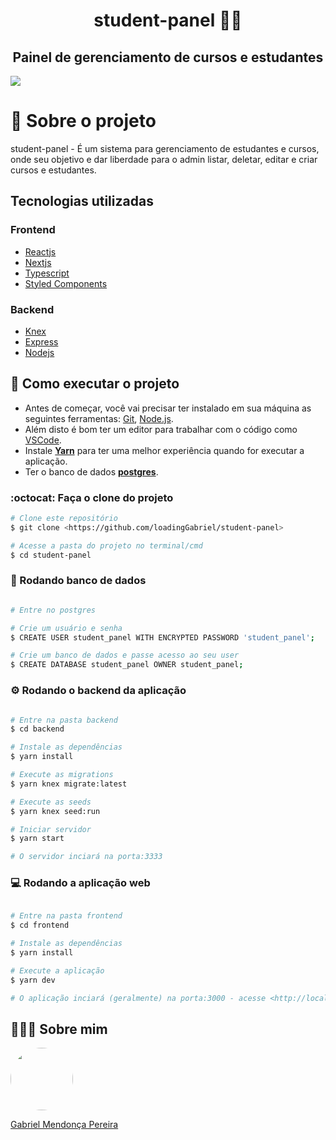 <h1 align="center">student-panel 👨‍🎓</h1>
<h2 align="center">Painel de gerenciamento de cursos e estudantes</h2>

<img src="https://user-images.githubusercontent.com/49095200/134911666-eb53302e-7ccb-4ef6-aef4-1f991389dce9.png" />

# 💬 Sobre o projeto
student-panel - É um sistema para gerenciamento de estudantes e cursos, onde seu objetivo e dar liberdade para o admin listar, deletar, editar e criar cursos e estudantes. 

## Tecnologias utilizadas
### Frontend
* [Reactjs](https://pt-br.reactjs.org)
* [Nextjs](https://nextjs.org)
* [Typescript](https://www.typescriptlang.org/)
* [Styled Components](https://styled-components.com/)
### Backend
* [Knex](https://knexjs.org)
* [Express](https://expressjs.com/pt-br/)
* [Nodejs](https://nodejs.org/en/)

## 🚀 Como executar o projeto

- Antes de começar, você vai precisar ter instalado em sua máquina as seguintes ferramentas: [Git](https://git-scm.com), [Node.js](https://nodejs.org/en/). 
- Além disto é bom ter um editor para trabalhar com o código como [VSCode](https://code.visualstudio.com/).
- Instale **[Yarn](https://yarnpkg.com/)** para ter uma melhor experiência quando for executar a aplicação.
- Ter o banco de dados **[postgres](https://www.postgresql.org)**.

### :octocat: Faça o clone do projeto

```bash
# Clone este repositório
$ git clone <https://github.com/loadingGabriel/student-panel>

# Acesse a pasta do projeto no terminal/cmd
$ cd student-panel

```

### 🎲 Rodando banco de dados

```bash

# Entre no postgres

# Crie um usuário e senha
$ CREATE USER student_panel WITH ENCRYPTED PASSWORD 'student_panel';

# Crie um banco de dados e passe acesso ao seu user
$ CREATE DATABASE student_panel OWNER student_panel;

```

### ⚙ Rodando o backend da aplicação

```bash

# Entre na pasta backend
$ cd backend

# Instale as dependências
$ yarn install

# Execute as migrations
$ yarn knex migrate:latest 

# Execute as seeds
$ yarn knex seed:run

# Iniciar servidor 
$ yarn start

# O servidor inciará na porta:3333
```

### 💻 Rodando a aplicação web

```bash

# Entre na pasta frontend
$ cd frontend

# Instale as dependências
$ yarn install

# Execute a aplicação 
$ yarn dev

# O aplicação inciará (geralmente) na porta:3000 - acesse <http://localhost:3000>
```

## 👨🏻‍🚀 Sobre mim
<a href="https://www.linkedin.com/in/gabriel-mendonca-pereira/">
 <img style="border-radius:50%" width="100px; "src="https://avatars0.githubusercontent.com/u/49095200?s=460&u=27a77c43fff5eab61be02a3fedfd7db554145981&v=4"/>
 <p>Gabriel Mendonça Pereira</p>
</a>
